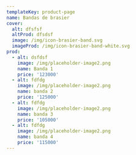 ```yaml
---
templateKey: product-page
name: Bandas de brasier
cover:
  alt: dfsfsf
  altProd: dfsdsf
  image: /img/icon-brasier-band.svg
  imageProd: /img/icon-brasier-band-white.svg
prod:
  - alt: dsfdsf
    image: /img/placeholder-image2.png
    name: Banda 1
    price: '123000'
  - alt: fdfdg
    image: /img/placeholder-image2.png
    name: banda 2
    price: '125000'
  - alt: fdfdg
    image: /img/placeholder-image2.png
    name: banda 3
    price: '105000'
  - alt: fdfdg
    image: /img/placeholder-image2.png
    name: banda 4
    price: '115000'
---
```


